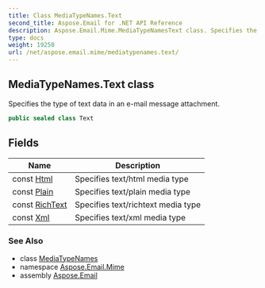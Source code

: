 ```yaml
---
title: Class MediaTypeNames.Text
second_title: Aspose.Email for .NET API Reference
description: Aspose.Email.Mime.MediaTypeNamesText class. Specifies the type of text data in an email message attachment
type: docs
weight: 19250
url: /net/aspose.email.mime/mediatypenames.text/
---
```

## MediaTypeNames.Text class

Specifies the type of text data in an e-mail message attachment.

```csharp
public sealed class Text
```

## Fields

| Name | Description |
| --- | --- |
| const [Html](../../aspose.email.mime/text/html/) | Specifies text/html media type |
| const [Plain](../../aspose.email.mime/text/plain/) | Specifies text/plain media type |
| const [RichText](../../aspose.email.mime/text/richtext/) | Specifies text/richtext media type |
| const [Xml](../../aspose.email.mime/text/xml/) | Specifies text/xml media type |

### See Also

* class [MediaTypeNames](../mediatypenames/)
* namespace [Aspose.Email.Mime](../../aspose.email.mime/)
* assembly [Aspose.Email](../../)


